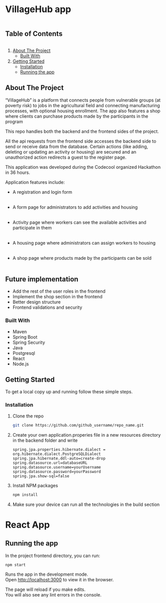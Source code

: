 <!-- TABLE OF CONTENTS -->

# VillageHub app

<summary><h2 style="display: inline-block">Table of Contents</h2></summary>
<ol>
<li>
    <a href="#about-the-project">About The Project</a>
    <ul>
    <li><a href="#built-with">Built With</a></li>
    </ul>
</li>
<li>
    <a href="#getting-started">Getting Started</a>
    <ul>
    <li><a href="#installation">Installation</a></li>
    <li><a href="#running-the-app">Running the app</a></li>
    </ul>
</li>

</ol>

<!-- ABOUT THE PROJECT -->

## About The Project

“VillageHub” is a platform that connects people from vulnerable groups (at poverty risk) to jobs in the agricultural field and connecting manufacturing processes, with optional housing enrollment. The app also features a shop where clients can purchase products made by the participants in the program

This repo handles both the backend and the frontend sides of the project.

All the api requests from the frontend side accesses the backend side to send or receive data from the database. 
Certain actions (like adding, deleting or updating an activity or housing) are secured and an unauthorized action redirects a guest
to the register page.

This application was developed during the Codecool organized Hackathon in 36 hours.


Application features include:

- A registration and login form<br/><br/>

- A form page for administrators to add activities and housing<br/><br/>

- Activity page where workers can see the available activities and participate in them<br/><br/>

- A housing page where administrators can assign workers to housing<br/><br/>

- A shop page where products made by the participants can be sold<br/><br/>


## Future implementation

- Add the rest of the user roles in the frontend
- Implement the shop section in the frontend
- Better design structure
- Frontend validations and security


### Built With

- Maven
- Spring Boot
- Spring Security
- Java
- Postgresql
- React
- Node.js

<!-- GETTING STARTED -->

## Getting Started

To get a local copy up and running follow these simple steps.

### Installation

1. Clone the repo
   ```sh
   git clone https://github.com/github_username/repo_name.git
   ```
2. Create your own application.properies file in a new resources directory in the backend folder and write
   ```
   spring.jpa.properties.hibernate.dialect = org.hibernate.dialect.PostgreSQLDialect
   spring.jpa.hibernate.ddl-auto=create-drop
   spring.datasource.url=databaseURL
   spring.datasource.username=yourUsername
   spring.datasource.password=yourPassword
   spring.jpa.show-sql=false
   ```
   
3. Install NPM packages
    ```sh
    npm install
    ```
4. Make sure your device can run all the technologies in the build section

<!-- ACKNOWLEDGEMENTS -->

# React App

## Running the app

In the project frontend directory, you can run:

    npm start

Runs the app in the development mode.\
Open [http://localhost:3000](http://localhost:3000) to view it in the browser.

The page will reload if you make edits.\
You will also see any lint errors in the console.
